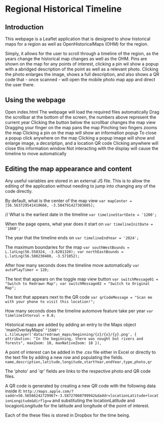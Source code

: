 # Regional Historical Timeline
## Introduction 
This webpage is a Leaflet application that is designed to show historical maps for a region as well as OpenHistoricalMaps (OHM) for the region.

Simply, it allows for the user to scroll through a timeline of the region, as the years change the historical map changes as well as the OHM. 
Pins are shown on the map for any points of interest, clicking a pin wil show a popup with a abridged description of the point as well as a relevant photo.
Clicking the photo enlarges the image, shows a full description, and also shows a QR code that - once scanned - will open the mobile photo map app and direct the user there.

## Using the webpage
Open index.html
The webpage will load the required files automatically 
Drag the scrollbar at the bottom of the screen, the numbers above represent the current year
Clicking the button below the scrollbar changes the map view
Dragging your finger on the map pans the map
Pinching two fingers zooms the map
Clicking a pin on the map will show an information popup
To close a popup click anywhere on the map
Clicking a popup image will show and enlarge image, a decsriptipn, and a location QR code
Clicking anywhere will close this information window
Not interacting with the display will cause the timeline to move automatically

## Editing the map appearance and content
Any useful variables are stored in an external JS file. This is to allow the editing of the application without needing to jump into changing any of the code directly. 

By default, what is the center of the map view
`var mapCenter = [56.563729541410666, -3.584791427303605];`

// What is the earliest date in the timeline
`var timelineStartDate = '1200';`

When the page opens, what year does it start on
`var timelineInitDate = '1860';`

The year that the timeline ends on
`var timelineEndYear = '2024';`

The maximum boundaries for the map
`var southWestBounds = L.latLng(56.550324, -3.6201320);
var northEastBounds = L.latLng(56.580230488, -3.571052);`

After how many seconds does the timeline move automatically
`var autoPlayTimer = 120;`

The text that appears on the toggle map view button
`var switchMessage01 = "Switch to Redrawn Map";
var switchMessage02 = "Switch to Original Map";`

The text that appears next to the QR code
`var qrCodeMessage = "Scan me with your phone to visit this location!";`

How many seconds does the timeline automove feature take per year
`var timelineInterval = 0.8;`

Historical maps are added by adding an entry to the Maps object 'mainOverlayMaps'
`"1500": L.tileLayer('data/redrawn_maps/beginning/{z}/{x}/{y}.png', {
        attribution: "In the beginning, there was nought but rivers and forests",
        maxZoom: 18,
        maxNativeZoom: 18
    }),`

A point of interest can be added in the .csv file either in Excel or directly to the text file by adding a new row and populating the fields.
`name,description,latitude,longitude,startYear,endYear,type,photo,qr`

The 'photo' and 'qr' fields are links to the respective photo and QR code files. 

A QR code is generated by creating a new QR code with the following data inside it:
`http://maps.apple.com/?saddr=56.56566242729967+-3.58727060799942&daddr=locationLatitude+locationLongitude&dirflg=w`
and substituting the locationLatitude and locagionLongitude for the latitude and longitude of the point of interest.

Each of the these files is stored in Dropbox for the time being. 
